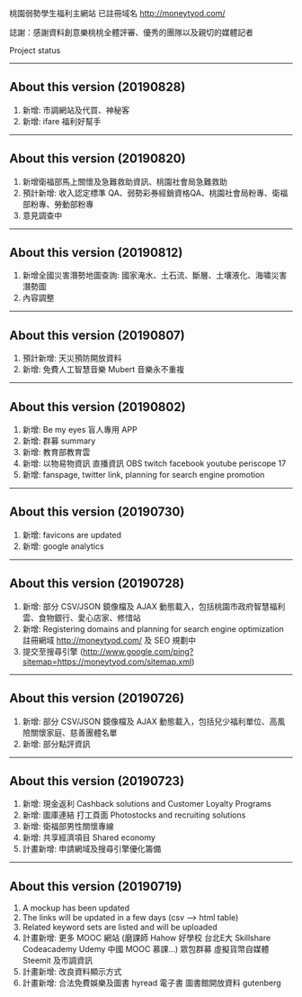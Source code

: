 桃園弱勢學生福利主網站 已註冊域名 http://moneytyod.com/

誌謝：感謝資料創意樂桃桃全體評審、優秀的團隊以及親切的媒體記者

Project status 


------------------------------
About this version (20190828)
------------------------------
1. 新增: 市調網站及代買、神秘客
2. 新增: ifare 福利好幫手
------------------------------
About this version (20190820)
------------------------------
1. 新增衛福部馬上關懷及急難救助資訊、桃園社會局急難救助
2. 預計新增: 收入認定標準 QA、弱勢彩券經銷資格QA、桃園社會局粉專、衛福部粉專、勞動部粉專
3. 意見調查中
------------------------------
About this version (20190812)
------------------------------
1. 新增全國災害潛勢地圖查詢: 國家淹水、土石流、斷層、土壤液化、海嘯災害潛勢圖	
2. 內容調整
------------------------------
About this version (20190807)
------------------------------
1. 預計新增: 天災預防開放資料
2. 新增: 免費人工智慧音樂 Mubert 音樂永不重複
------------------------------
About this version (20190802)
------------------------------
1. 新增: Be my eyes 盲人專用 APP
2. 新增: 群募 summary
3. 新增: 教育部教育雲
4. 新增: 以物易物資訊 直播資訊 OBS twitch facebook youtube periscope 17 
5. 新增: fanspage, twitter link, planning for search engine promotion

------------------------------
About this version (20190730)
------------------------------
1. 新增: favicons are updated
2. 新增: google analytics

------------------------------
About this version (20190728)
------------------------------
1. 新增: 部分 CSV/JSON 鏡像檔及 AJAX 動態載入，包括桃園市政府智慧福利雲、食物銀行、愛心店家、修惜站
2. 新增: Registering domains and planning for search engine optimization
註冊網域 http://moneytyod.com/ 及 SEO 規劃中
3. 提交至搜尋引擎 (http://www.google.com/ping?sitemap=https://moneytyod.com/sitemap.xml)


------------------------------
About this version (20190726)
------------------------------
1. 新增: 部分 CSV/JSON 鏡像檔及 AJAX 動態載入，包括兒少福利單位、高風險關懷家庭、慈善團體名單
2. 新增: 部分點評資訊

------------------------------
About this version (20190723)
------------------------------
1. 新增: 現金返利 Cashback solutions and Customer Loyalty Programs
2. 新增: 圖庫連結 打工頁面 Photostocks and recruiting solutions
3. 新增: 衛福部男性關懷專線
4. 新增: 共享經濟項目 Shared economy
5. 計畫新增: 申請網域及搜尋引擎優化籌備

------------------------------
About this version (20190719)
------------------------------
1. A mockup has been updated 
2. The links will be updated in a few days (csv --> html table)
3. Related keyword sets are listed and will be uploaded
4. 計畫新增: 更多 MOOC 網站 (磨課師 Hahow 好學校 台北E大 Skillshare Codeacademy Udemy 中國 MOOC 慕課...) 眾包群募 虛擬貨幣自媒體 Steemit 及市調資訊
5. 計畫新增: 改良資料顯示方式
6. 計畫新增: 合法免費娛樂及圖書 hyread 電子書 圖書館開放資料 gutenberg
